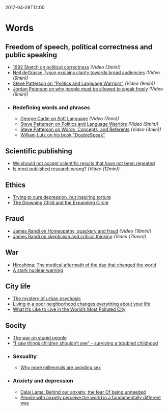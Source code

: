 2017-04-28T12:00
# Words

## Freedom of speech, political correctness and public speaking
* [1992 Sketch on political correctness](https://www.youtube.com/watch?v=77M2e3APoXk) _(Video (3min))_
* [Neil deGrasse Tyson explains clarity towards broad audiencies](https://www.youtube.com/watch?v=XkjxVTeQp-I) _(Video (9min))_
* [Steve Patterson on "Politics and Language Warriors"](https://youtu.be/Hmlnakt-HVg) _(Video (9min))_
* [Jordan Peterson on why people must be allowed to speak freely](https://youtu.be/G59QpvdQa5w) _(Video (9min))_
* ### Redefining words and phrases
  * [George Carlin on Soft Language](https://www.youtube.com/watch?v=h67k9eEw9AY) _(Video (7min))_
  * [Steve Patterson on Politics and Language Warriors](https://www.youtube.com/watch?v=Hmlnakt-HVg) _(Video (9min))_
  * [Steve Patterson on Words, Concepts, and Referents](https://www.youtube.com/watch?v=_8j9gkc-zjk) _(Video (4min))_
  * [William Lutz on his book "DoubleSpeak"](https://youtu.be/8ZpIv7T8oEY)

## Scientific publishing
* [We should not accept scientific results that have not been repeated](http://nautil.us/blog/we-should-not-accept-scientific-results-that-have-not-been-repeated)
* [Is most published research wrong?](https://www.youtube.com/watch?v=42QuXLucH3Q) _(Video (12min))_

## Ethics
* [Trying to cure depression, but inspiring torture](http://www.newyorker.com/science/maria-konnikova/theory-psychology-justified-torture)
* [The Drowning Child and the Expanding Circle](https://www.utilitarian.net/singer/by/199704--.htm)

## Fraud
* [James Randi on Homeopathy, quackery and fraud](https://youtu.be/c0Z7KeNCi7g) _(Video (18min))_
* [James Randi on skepticism and critical thinking](https://www.youtube.com/watch?v=tDeh5t0LQrY) _(Video (75min))_

## War
* [Hiroshima: The medical aftermath of the day that changed the world](http://hiroshima.australiandoctor.com.au/#c1)
* [A stark nuclear warning](http://www.nybooks.com/articles/2016/07/14/a-stark-nuclear-warning/)

## City life
* [The mystery of urban psychosis ](https://www.theatlantic.com/health/archive/2016/07/the-enigma-of-urban-psychosis/491141/?single_page=true)
* [Living in a poor neighborhood changes everything about your life](http://www.vox.com/2016/6/6/11852640/cartoon-poor-neighborhoods)
* [What It’s Like to Live in the World’s Most Polluted City ](http://news.nationalgeographic.com/2016/04/160425-new-delhi-most-polluted-city-matthieu-paley/)

## Socity
* [The war on stupid people](https://www.theatlantic.com/magazine/archive/2016/07/the-war-on-stupid-people/485618/?single_page=true)
* ["I saw things children shouldn’t see" - surviving a troubled childhood](https://mosaicscience.com/story/surviving-troubled-childhood-resilience-neglect-adversity)
* ### Sexuality
  * [Why more millennials are avoiding sex](https://www.washingtonpost.com/local/social-issues/there-isnt-really-anything-magical-about-it-why-more-millennials-are-putting-off-sex/2016/08/02/e7b73d6e-37f4-11e6-8f7c-d4c723a2becb_story.html)
* ### Anxiety and depression
  * [Dalai Lama: Behind our anxiety, the fear Of being unneeded](https://mobile.nytimes.com/2016/11/04/opinion/dalai-lama-behind-our-anxiety-the-fear-of-being-unneeded.html)
  * [People with anxiety perceive the world in a fundamentally different way](http://www.huffingtonpost.com/entry/anxiety-perception-study_us_56d48e13e4b03260bf77a48e)

